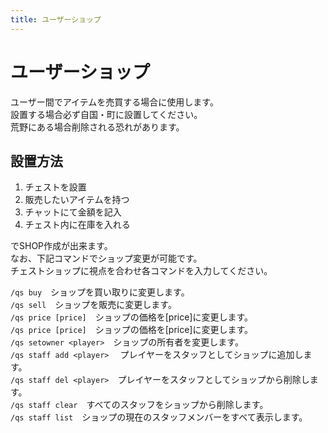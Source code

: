 ```yaml
---
title: ユーザーショップ
---
```


# ユーザーショップ
ユーザー間でアイテムを売買する場合に使用します。  
設置する場合必ず自国・町に設置してください。  
荒野にある場合削除される恐れがあります。  

## 設置方法

1. チェストを設置
2. 販売したいアイテムを持つ
3. チャットにて金額を記入
4. チェスト内に在庫を入れる

でSHOP作成が出来ます。  
なお、下記コマンドでショップ変更が可能です。  
チェストショップに視点を合わせ各コマンドを入力してください。  

`/qs buy`　ショップを買い取りに変更します。  
`/qs sell`　ショップを販売に変更します。  
`/qs price [price]`　ショップの価格を[price]に変更します。  
`/qs price [price]`　ショップの価格を[price]に変更します。  
`/qs setowner <player>`　ショップの所有者を変更します。  
`/qs staff add <player>`　 プレイヤーをスタッフとしてショップに追加します。  
`/qs staff del <player>`　プレイヤーをスタッフとしてショップから削除します。  
`/qs staff clear`　すべてのスタッフをショップから削除します。  
`/qs staff list`　ショップの現在のスタッフメンバーをすべて表示します。  
